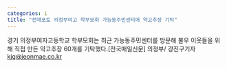 ```yaml
---
categories: i
title: "전매포토 의정부여고 학부모회 가능동주민센터에 약고추장 기탁"
---
```

경기 의정부여자고등학교 학부모회는 최근 가능동주민센터를 방문해 불우 이웃들을 위해 직접 만든 약고추장 60개를 기탁했다.[전국매일신문] 의정부/ 강진구기자 kjg@jeonmae.co.kr